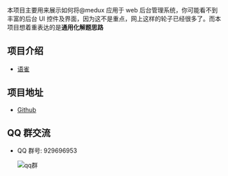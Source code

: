 本项目主要用来展示如何将@medux 应用于 web 后台管理系统，你可能看不到丰富的后台 UI 控件及界面，因为这不是重点，网上这样的轮子已经很多了。而本项目想着重表达的是**通用化解题思路**

## 项目介绍

- [语雀](https://www.yuque.com/medux/docs/medux-react-admin)

## 项目地址

- [Github](https://github.com/wooline/medux-react-admin)

## QQ 群交流

- QQ 群号: 929696953

  ![qq群](/client/imgs/qq.png)
